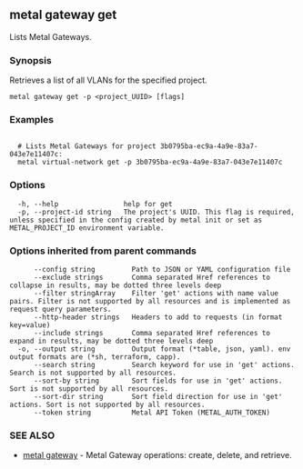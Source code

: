 ## metal gateway get

Lists Metal Gateways.

### Synopsis

Retrieves a list of all VLANs for the specified project.

```
metal gateway get -p <project_UUID> [flags]
```

### Examples

```

  # Lists Metal Gateways for project 3b0795ba-ec9a-4a9e-83a7-043e7e11407c:
  metal virtual-network get -p 3b0795ba-ec9a-4a9e-83a7-043e7e11407c
```

### Options

```
  -h, --help                help for get
  -p, --project-id string   The project's UUID. This flag is required, unless specified in the config created by metal init or set as METAL_PROJECT_ID environment variable.
```

### Options inherited from parent commands

```
      --config string         Path to JSON or YAML configuration file
      --exclude strings       Comma separated Href references to collapse in results, may be dotted three levels deep
      --filter stringArray    Filter 'get' actions with name value pairs. Filter is not supported by all resources and is implemented as request query parameters.
      --http-header strings   Headers to add to requests (in format key=value)
      --include strings       Comma separated Href references to expand in results, may be dotted three levels deep
  -o, --output string         Output format (*table, json, yaml). env output formats are (*sh, terraform, capp).
      --search string         Search keyword for use in 'get' actions. Search is not supported by all resources.
      --sort-by string        Sort fields for use in 'get' actions. Sort is not supported by all resources.
      --sort-dir string       Sort field direction for use in 'get' actions. Sort is not supported by all resources.
      --token string          Metal API Token (METAL_AUTH_TOKEN)
```

### SEE ALSO

* [metal gateway](metal_gateway.md)	 - Metal Gateway operations: create, delete, and retrieve.

